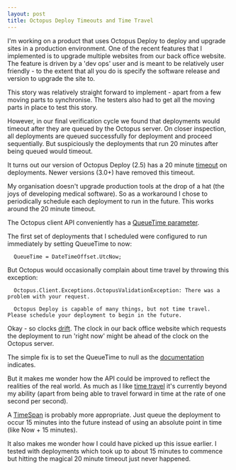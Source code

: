 ```yaml
---
layout: post
title: Octopus Deploy Timeouts and Time Travel
---
```


I'm working on a product that uses Octopus Deploy to deploy and upgrade sites in a production environment.
One of the recent features that I implemented is to upgrade multiple websites from our back office website. The
feature is driven by a 'dev ops' user and is meant to be relatively user friendly - to the extent that all you
do is specify the software release and version to upgrade the site to.

This story was relatively straight forward to implement - apart from a few moving parts to synchronise. The testers also
had to get all the moving parts in place to test this story.

However, in our final verification cycle we found that deployments would timeout after they are queued by the
Octopus server. On closer inspection, all deployments are queued successfully for deployment and proceed sequentially. But suspiciously
the deployments that run 20 minutes after being queued would timeout.

It turns out our version of Octopus Deploy (2.5) has a 20 minute [timeout](http://help.octopusdeploy.com/discussions/questions/5255-options-for-setting-the-deployment-queue-timeout-value)
on deployments. Newer versions (3.0+) have removed this timeout.

My organisation doesn't upgrade production tools at the drop of a hat (the joys of developing medical software).
So as a workaround I chose to periodically schedule each deployment to run in the future. This works around the 20 minute timeout.

The Octopus client API conveniently has a [QueueTime parameter](http://www.nudoq.org/#!/Packages/Octopus.Client/Octopus.Client/TaskResource/P/QueueTime).


The first set of deployments that I scheduled were configured to run immediately by setting QueueTime to now:

~~~
  QueueTime = DateTimeOffset.UtcNow;
~~~

But Octopus would occasionally complain about time travel by throwing this exception:

~~~
  Octopus.Client.Exceptions.OctopusValidationException: There was a problem with your request.

  Octopus Deploy is capable of many things, but not time travel. Please schedule your deployment to begin in the future.
~~~

Okay - so clocks [drift](https://blog.codinghorror.com/keeping-time-on-the-pc/). The clock in our back office
website which requests the deployment to run 'right now' might be ahead of the clock on the Octopus server.

The simple fix is to set the QueueTime to null as the [documentation](https://github.com/OctopusDeploy/OctopusDeploy-Api/wiki/Deployments) indicates.

But it makes me wonder how the API could be improved to reflect the realities of the real world. As much as I like
[time travel](http://www.dailymail.co.uk/sciencetech/article-3470022/Is-universe-like-flip-book-Physicists-say-new-theory-seconds-pass-help-make-time-travel-reality.html)
it's currently beyond my ability (apart from being able to travel forward in time at the rate of one second per second).

A [TimeSpan](https://msdn.microsoft.com/en-us/library/system.timespan(v=vs.110).aspx?f=255&mspperror=-2147217396#Anchor_6)
is probably more appropriate. Just queue the deployment to occur 15 minutes into the future instead of using an absolute
point in time (like Now + 15 minutes).

It also makes me wonder how I could have picked up this issue earlier. I tested with deployments which took up to about
15 minutes to commence but hitting the magical 20 minute timeout just never happened.
